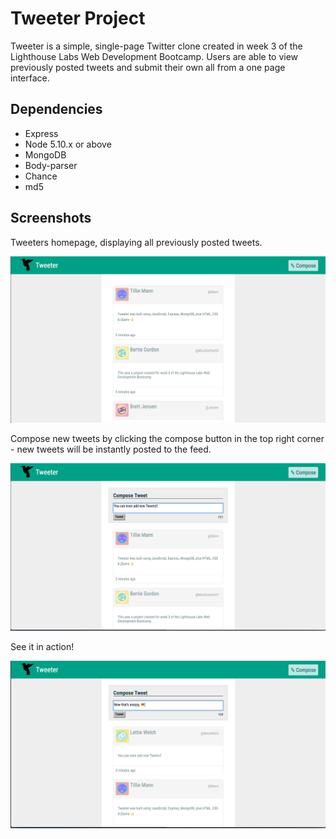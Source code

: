 # Tweeter Project

Tweeter is a simple, single-page Twitter clone created in week 3 of the Lighthouse Labs Web Development Bootcamp. Users are able to view previously posted tweets and submit their own all from a one page interface.

## Dependencies

- Express
- Node 5.10.x or above
- MongoDB
- Body-parser
- Chance
- md5

## Screenshots

Tweeters homepage, displaying all previously posted tweets.

![image](https://github.com/drhaliburton/tweetr/blob/master/docs/tweets-homepage.png)

Compose new tweets by clicking the compose button in the top right corner - new tweets will be instantly posted to the feed.

![image](https://github.com/drhaliburton/tweetr/blob/master/docs/tweets-compose.png)

See it in action!

![image](https://github.com/drhaliburton/tweetr/blob/master/docs/tweets-posted.png)

